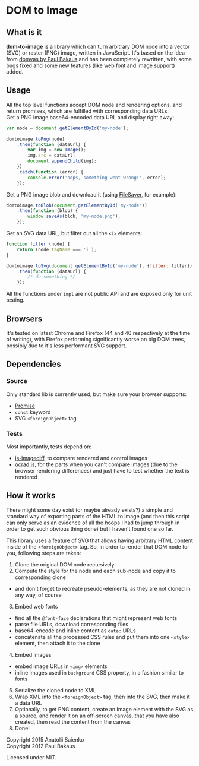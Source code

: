 # DOM to Image

## What is it
**dom-to-image** is a library which can turn arbitrary DOM node into a vector (SVG) or raster (PNG) image, written in JavaScript. It's based on the idea from [domvas by Paul Bakaus](https://github.com/pbakaus/domvas) and has been completely rewritten, with some bugs fixed and some new features (like web font and image support) added.

## Usage
All the top level functions accept DOM node and rendering options, and return promises, which are fulfilled with corresponding data URLs.  
Get a PNG image base64-encoded data URL and display right away:
```javascript
var node = document.getElementById('my-node');

domtoimage.toPng(node)
    .then(function (dataUrl) {
        var img = new Image();
        img.src = dataUrl;
        document.appendChild(img);
    })
    .catch(function (error) {
        console.error('oops, something went wrong!', error);
    });
```
Get a PNG image blob and download it (using [FileSaver](https://github.com/eligrey/FileSaver.js/), for example):
```javascript
domtoimage.toBlob(document.getElementById('my-node'))
    .then(function (blob) {
        window.saveAs(blob, 'my-node.png');
    });
```
Get an SVG data URL, but filter out all the `<i>` elements:
```javascript
function filter (node) {
    return (node.tagName === 'i');
}

domtoimage.toSvg(document.getElementById('my-node'), {filter: filter})
    .then(function (dataUrl) {
        /* do something */
    });
```
All the functions under `impl` are not public API and are exposed only for unit testing.

## Browsers
It's tested on latest Chrome and Firefox (44 and 40 respectively at the time of writing), with Firefox performing  significantly worse on big DOM trees, possibly due to it's less performant SVG support.

## Dependencies

### Source
Only standard lib is currently used, but make sure your browser supports:  
* [Promise](https://developer.mozilla.org/en/docs/Web/JavaScript/Reference/Global_Objects/Promise)
* `const` keyword
* SVG `<foreignObject>` tag

### Tests
Most importantly, tests depend on:
* [js-imagediff](https://github.com/HumbleSoftware/js-imagediff), to compare rendered and control images
* [ocrad.js](https://github.com/antimatter15/ocrad.js), for the parts when you can't compare images (due to the browser
rendering differences) and just have to test whether the text is rendered

## How it works
There might some day exist (or maybe already exists?) a simple and standard way of exporting parts of the HTML to image (and then this script can only serve as an evidence of all the hoops I had to jump through in order to get such obvious thing done) but I haven't found one so far.  

This library uses a feature of SVG that allows having arbitrary HTML content inside of the `<foreignObject>` tag. So, in order to render that DOM node for you, following steps are taken:  

1. Clone the original DOM node recursively
2. Compute the style for the node and each sub-node and copy it to corresponding clone
  * and don't forget to recreate pseudo-elements, as they are not cloned in any way, of course
3. Embed web fonts
  * find all the `@font-face` declarations that might represent web fonts
  * parse file URLs, download corresponding files
  * base64-encode and inline content as `data:` URLs
  * concatenate all the processed CSS rules and put them into one `<style>` element, then attach it to the clone
4. Embed images
  * embed image URLs in `<img>` elements
  * inline images used in `background` CSS property, in a fashion similar to fonts
5. Serialize the cloned node to XML
6. Wrap XML into the `<foreignObject>` tag, then into the SVG, then make it a data URL
7. Optionally, to get PNG content, create an Image element with the SVG as a source, and render it on an off-screen canvas, that you have also created, then read the content from the canvas
9. Done!

Copyright 2015 Anatolii Saienko  
Copyright 2012 Paul Bakaus

Licensed under MIT.
